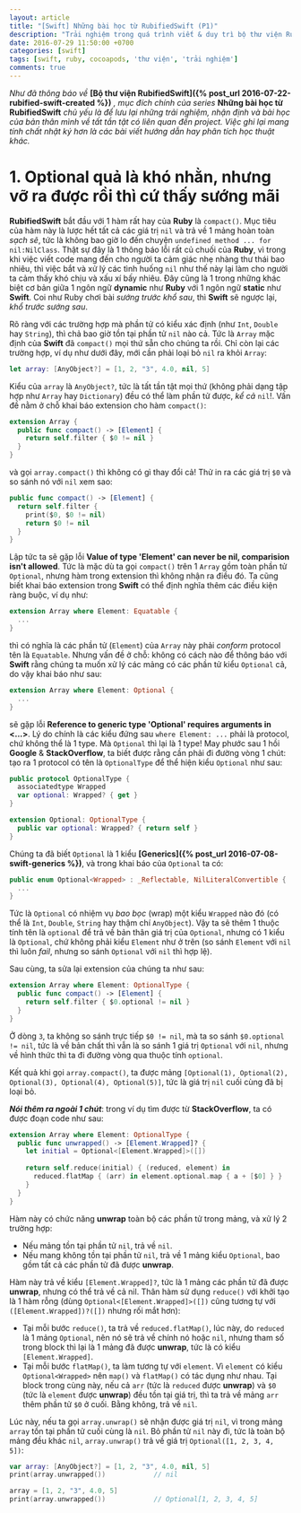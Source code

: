 ```yaml
---
layout: article
title: "[Swift] Những bài học từ RubifiedSwift (P1)"
description: "Trải nghiệm trong quá trình viết & duy trì bộ thư viện RubifiedSwift"
date: 2016-07-29 11:50:00 +0700
categories: [swift]
tags: [swift, ruby, cocoapods, 'thư viện', 'trải nghiệm']
comments: true
---
```


*Như đã thông báo về* **[Bộ thư viện RubifiedSwift]({% post_url 2016-07-22-rubified-swift-created %})** *, mục đích chính của series* **Những bài học từ RubifiedSwift** *chủ yếu là để lưu lại những trải nghiệm, nhận định và bài học của bản thân mình về tất tần tật có liên quan đến project. Việc ghi lại mang tính chất nhật ký hơn là các bài viết hướng dẫn hay phân tích học thuật khác.*

# 1. Optional quả là khó nhằn, nhưng vỡ ra được rồi thì cứ thấy sướng mãi #

**RubifiedSwift** bắt đầu với 1 hàm rất hay của **Ruby** là `compact()`. Mục tiêu của hàm này là lược hết tất cả các giá trị `nil` và trả về 1 mảng hoàn toàn *sạch sẽ*, tức là không bao giờ lo đến chuyện `undefined method ... for nil:NilClass`. Thật sự đây là 1 thông báo lỗi rất củ chuối của **Ruby**, vì trong khi việc viết code mang đến cho người ta cảm giác nhẹ nhàng thư thái bao nhiêu, thì việc bắt và xử lý các tình huống `nil` như thế này lại làm cho người ta cảm thấy khó chịu và xấu xí bấy nhiêu. Đây cũng là 1 trong những khác biệt cơ bản giữa 1 ngôn ngữ **dynamic** như **Ruby** với 1 ngôn ngữ **static** như **Swift**. Coi như Ruby chơi bài *sướng trước khổ sau*, thì **Swift** sẽ ngược lại, *khổ trước sướng sau*.

Rõ ràng với các trường hợp mà phần tử có kiểu xác định (như `Int`, `Double` hay `String`), thì chả bao giờ tồn tại phần tử `nil` nào cả. Tức là `Array` mặc định của **Swift** đã `compact()` mọi thứ sẵn cho chúng ta rồi. Chỉ còn lại các trường hợp, ví dụ như dưới đây, mới cần phải loại bỏ `nil` ra khỏi `Array`:

```swift
let array: [AnyObject?] = [1, 2, "3", 4.0, nil, 5]
```

Kiểu của `array` là `AnyObject?`, tức là tất tần tật mọi thứ (không phải dạng tập hợp như `Array` hay `Dictionary`) đều có thể làm phần tử được, *kể cả* `nil`!. Vấn đề nằm ở chỗ khai báo extension cho hàm `compact()`:

```swift
extension Array {
  public func compact() -> [Element] {
    return self.filter { $0 != nil }
  }
}
```

và gọi `array.compact()` thì không có gì thay đổi cả! Thử in ra các giá trị `$0` và so sánh nó với `nil` xem sao:

```swift
public func compact() -> [Element] {
  return self.filter {
    print($0, $0 != nil)
    return $0 != nil
  }
}
```

Lập tức ta sẽ gặp lỗi **Value of type 'Element' can never be nil, comparision isn't allowed**. Tức là mặc dù ta gọi `compact()` trên 1 `Array` gồm toàn phần tử `Optional`, nhưng hàm trong extension thì không nhận ra điều đó. Ta cũng biết khai báo extension trong **Swift** có thể định nghĩa thêm các điều kiện ràng buộc, ví dụ như:

```swift
extension Array where Element: Equatable {
  ...
}
```

thì có nghĩa là các phần tử (`Element`) của `Array` này phải *conform* protocol tên là `Equatable`. Nhưng vấn đề ở chỗ: không có cách nào để thông báo với **Swift** rằng chúng ta muốn xử lý các mảng có các phần tử kiểu `Optional` cả, do vậy khai báo như sau:

```swift
extension Array where Element: Optional {
  ...
}
```

sẽ gặp lỗi **Reference to generic type 'Optional' requires arguments in <...>**. Lý do chính là các kiểu đứng sau `where Element: ...` phải là protocol, chứ không thể là 1 type. Mà `Optional` thì lại là 1 type! May phước sau 1 hồi **Google** & **StackOverflow**, ta biết được rằng cần phải đi đường vòng 1 chút: tạo ra 1 protocol có tên là `OptionalType` để thể hiện kiểu `Optional` như sau:

```swift
public protocol OptionalType {
  associatedtype Wrapped
  var optional: Wrapped? { get }
}

extension Optional: OptionalType {
  public var optional: Wrapped? { return self }
}
```

Chúng ta đã biết `Optional` là 1 kiểu **[Generics]({% post_url 2016-07-08-swift-generics %})**, và trong khai báo của `Optional` ta có:

```swift
public enum Optional<Wrapped> : _Reflectable, NilLiteralConvertible {
  ...
}
```

Tức là `Optional` có nhiệm vụ *bao bọc* (wrap) một kiểu `Wrapped` nào đó (có thể là `Int`, `Double`, `String` hay thậm chí `AnyObject`). Vậy ta sẽ thêm 1 thuộc tính tên là `optional` để trả về bản thân giá trị của `Optional`, nhưng có 1 kiểu là `Optional`, chứ không phải kiểu `Element` như ở trên (so sánh `Element` với `nil` thì luôn *fail*, nhưng so sánh `Optional` với `nil` thì hợp lệ).

Sau cùng, ta sửa lại extension của chúng ta như sau:

```swift
extension Array where Element: OptionalType {
  public func compact() -> [Element] {
    return self.filter { $0.optional != nil }
  }
}
```

Ở dòng `3`, ta không so sánh trực tiếp `$0 != nil`, mà ta so sánh `$0.optional != nil`, tức là về bản chất thì vẫn là so sánh 1 giá trị `Optional` với `nil`, nhưng về hình thức thì ta đi đường vòng qua thuộc tính `optional`.

Kết quả khi gọi `array.compact()`, ta được mảng `[Optional(1), Optional(2), Optional(3), Optional(4), Optional(5)]`, tức là giá trị `nil` cuối cùng đã bị loại bỏ.

***Nói thêm ra ngoài 1 chút***: trong ví dụ tìm được từ **StackOverflow**, ta có được đoạn code như sau:

```swift
extension Array where Element: OptionalType {
  public func unwrapped() -> [Element.Wrapped]? {
    let initial = Optional<[Element.Wrapped]>([])
    
    return self.reduce(initial) { (reduced, element) in
      reduced.flatMap { (arr) in element.optional.map { a + [$0] } }
    }
  }
}
```

Hàm này có chức năng **unwrap** toàn bộ các phần tử trong mảng, và xử lý 2 trường hợp:

* Nếu mảng tồn tại phần tử `nil`, trả về `nil`.
* Nếu mang không tồn tại phần tử `nil`, trả về 1 mảng kiểu `Optional`, bao gồm tất cả các phần tử đã được **unwrap**.

Hàm này trả về kiểu `[Element.Wrapped]?`, tức là 1 mảng các phần tử đã được **unwrap**, nhưng có thể trả về cả nil. Thân hàm sử dụng `reduce()` với khởi tạo là 1 hàm rỗng (dùng `Optional<[Element.Wrapped]>([])` cũng tương tự với `([Element.Wrapped])?([])` nhưng rối mắt hơn):

* Tại mỗi bước `reduce()`, ta trả về `reduced.flatMap()`, lúc này, do `reduced` là 1 mảng `Optional`, nên nó sẽ trả về chính nó hoặc `nil`, nhưng tham số trong block thì lại là 1 mảng đã được **unwrap**, tức là có kiểu `[Element.Wrapped]`.
* Tại mỗi bước `flatMap()`, ta làm tương tự với `element`. Vì `element` có kiểu `Optional<Wrapped>` nên `map()` và `flatMap()` có tác dụng như nhau. Tại block trong cùng này, nếu cả `arr` (tức là `reduced` được **unwrap**) và `$0` (tức là `element` được **unwrap**) đều tồn tại giá trị, thì ta trả về mảng `arr` thêm phần tử `$0` ở cuối. Bằng không, trả về `nil`.

Lúc này, nếu ta gọi `array.unwrap()` sẽ nhận được giá trị `nil`, vì trong mảng `array` tồn tại phần tử cuối cùng là `nil`. Bỏ phần tử `nil` này đi, tức là toàn bộ mảng đều khác `nil`, `array.unwrap()` trả về giá trị `Optional([1, 2, 3, 4, 5])`:

```swift
var array: [AnyObject?] = [1, 2, "3", 4.0, nil, 5]
print(array.unwrapped())            // nil

array = [1, 2, "3", 4.0, 5]
print(array.unwrapped())            // Optional[1, 2, 3, 4, 5]
```
